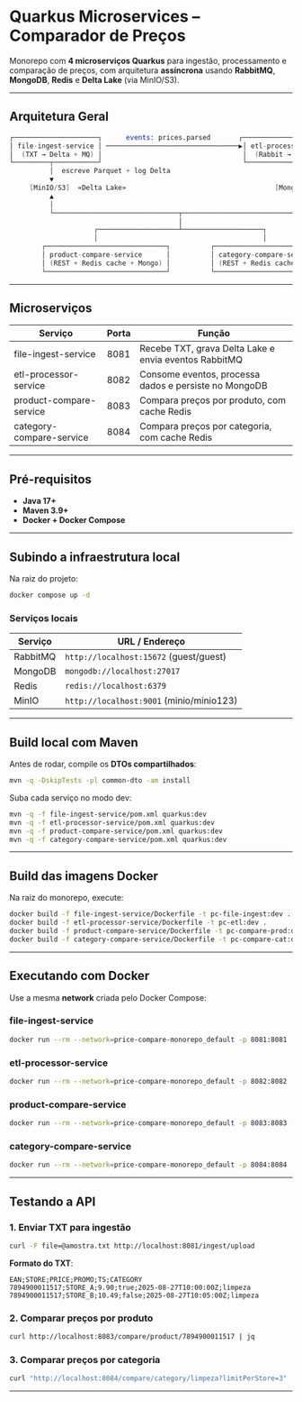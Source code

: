 # Quarkus Microservices – Comparador de Preços

Monorepo com **4 microserviços Quarkus** para ingestão, processamento e comparação de preços, com arquitetura **assíncrona** usando **RabbitMQ**, **MongoDB**, **Redis** e **Delta Lake** (via MinIO/S3).

---

## Arquitetura Geral

```s
┌─────────────────────┐      events: prices.parsed       ┌───────────────────────┐
│ file-ingest-service │ ─────────────────────────────────▶│ etl-processor-service │
│  (TXT → Delta + MQ) │                                   │  (Rabbit → MongoDB)   │
└─────────┬───────────┘                                   └───────────┬───────────┘
          │  escreve Parquet + log Delta                               │ escreve docs
          ▼                                                             ▼
     [MinIO/S3]  «Delta Lake»                                     [MongoDB]
          ▲                                                             ▲
          │                                                             │
          └───────────────────────────────┬──────────────────────────────┘
                                          │
                     ┌────────────────────┴────────────────────┐
                     │                                         │
        ┌──────────────────────────────┐          ┌──────────────────────────────┐
        │ product-compare-service      │          │ category-compare-service     │
        │ (REST + Redis cache + Mongo) │          │ (REST + Redis cache + Mongo) │
        └──────────────────────────────┘          └──────────────────────────────┘
```

---

## Microserviços

| Serviço                    | Porta | Função                                  |
|---------------------------|-------|---------------------------------------|
| file-ingest-service       | 8081  | Recebe TXT, grava Delta Lake e envia eventos RabbitMQ |
| etl-processor-service     | 8082  | Consome eventos, processa dados e persiste no MongoDB |
| product-compare-service   | 8083  | Compara preços por produto, com cache Redis          |
| category-compare-service  | 8084  | Compara preços por categoria, com cache Redis       |

---

## Pré-requisitos

- **Java 17+**
- **Maven 3.9+**
- **Docker + Docker Compose**

---

## Subindo a infraestrutura local

Na raiz do projeto:

```bash
docker compose up -d
```

### Serviços locais

| Serviço     | URL / Endereço                 |
|------------|--------------------------------|
| RabbitMQ   | `http://localhost:15672` (guest/guest) |
| MongoDB    | `mongodb://localhost:27017`    |
| Redis      | `redis://localhost:6379`       |
| MinIO      | `http://localhost:9001` (minio/minio123) |

---

## Build local com Maven

Antes de rodar, compile os **DTOs compartilhados**:

```bash
mvn -q -DskipTests -pl common-dto -am install
```

Suba cada serviço no modo dev:

```bash
mvn -q -f file-ingest-service/pom.xml quarkus:dev
mvn -q -f etl-processor-service/pom.xml quarkus:dev
mvn -q -f product-compare-service/pom.xml quarkus:dev
mvn -q -f category-compare-service/pom.xml quarkus:dev
```

---

## Build das imagens Docker

Na raiz do monorepo, execute:

```bash
docker build -f file-ingest-service/Dockerfile -t pc-file-ingest:dev .
docker build -f etl-processor-service/Dockerfile -t pc-etl:dev .
docker build -f product-compare-service/Dockerfile -t pc-compare-prod:dev .
docker build -f category-compare-service/Dockerfile -t pc-compare-cat:dev .
```

---

## Executando com Docker

Use a mesma **network** criada pelo Docker Compose:

### **file-ingest-service**
```bash
docker run --rm --network=price-compare-monorepo_default -p 8081:8081   -e MP_MESSAGING_OUTGOING_PRICES_PARSED_HOST=rabbitmq   -e MP_MESSAGING_OUTGOING_PRICES_PARSED_PORT=5672   -e MP_MESSAGING_OUTGOING_PRICES_PARSED_USERNAME=guest   -e MP_MESSAGING_OUTGOING_PRICES_PARSED_PASSWORD=guest   -e S3_ENDPOINT=http://minio:9000   -e S3_ACCESS_KEY=minio   -e S3_SECRET_KEY=minio123   -e S3_BUCKET=delta   -e DELTA_TABLEURI=s3a://delta/prices   pc-file-ingest:dev
```

### **etl-processor-service**
```bash
docker run --rm --network=price-compare-monorepo_default -p 8082:8082   -e MP_MESSAGING_INCOMING_PRICES_PARSED_HOST=rabbitmq   -e MP_MESSAGING_INCOMING_PRICES_PARSED_PORT=5672   -e MP_MESSAGING_INCOMING_PRICES_PARSED_USERNAME=guest   -e MP_MESSAGING_INCOMING_PRICES_PARSED_PASSWORD=guest   -e QUARKUS_MONGODB_CONNECTION_STRING=mongodb://mongodb:27017   -e QUARKUS_MONGODB_DATABASE=pricesdb   pc-etl:dev
```

### **product-compare-service**
```bash
docker run --rm --network=price-compare-monorepo_default -p 8083:8083   -e QUARKUS_MONGODB_CONNECTION_STRING=mongodb://mongodb:27017   -e QUARKUS_MONGODB_DATABASE=pricesdb   -e QUARKUS_REDIS_HOSTS=redis://redis:6379   pc-compare-prod:dev
```

### **category-compare-service**
```bash
docker run --rm --network=price-compare-monorepo_default -p 8084:8084   -e QUARKUS_MONGODB_CONNECTION_STRING=mongodb://mongodb:27017   -e QUARKUS_MONGODB_DATABASE=pricesdb   -e QUARKUS_REDIS_HOSTS=redis://redis:6379   pc-compare-cat:dev
```

---

## Testando a API

### 1. Enviar TXT para ingestão
```bash
curl -F file=@amostra.txt http://localhost:8081/ingest/upload
```
**Formato do TXT**:
```
EAN;STORE;PRICE;PROMO;TS;CATEGORY
7894900011517;STORE_A;9.90;true;2025-08-27T10:00:00Z;limpeza
7894900011517;STORE_B;10.49;false;2025-08-27T10:05:00Z;limpeza
```

### 2. Comparar preços por produto
```bash
curl http://localhost:8083/compare/product/7894900011517 | jq
```

### 3. Comparar preços por categoria
```bash
curl "http://localhost:8084/compare/category/limpeza?limitPerStore=3" | jq
```

---